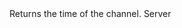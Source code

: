 <function name="GetTime" parent="IGModAudioChannel" type="classfunc">
	<description>
		Returns the time of the channel.
	</description>
	<realm>Server</realm>
	<rets>
		<ret name="" type="number"></ret>
	</rets>
</function>